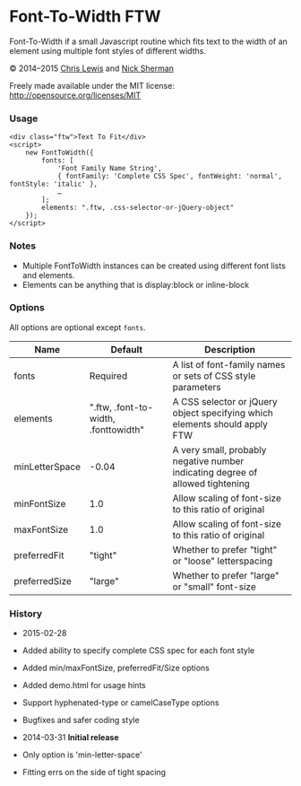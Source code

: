 # Font-To-Width FTW

Font-To-Width if a small Javascript routine which fits text to the width of an element 
using multiple font styles of different widths.

© 2014–2015 [Chris Lewis] and [Nick Sherman]

Freely made available under the MIT license: http://opensource.org/licenses/MIT

### Usage

	<div class="ftw">Text To Fit</div>
	<script> 
		new FontToWidth({
			fonts: [
				'Font Family Name String',
				{ fontFamily: 'Complete CSS Spec', fontWeight: 'normal', fontStyle: 'italic' },
				…
			];
			elements: ".ftw, .css-selector-or-jQuery-object"
		}); 
	</script>

### Notes

* Multiple FontToWidth instances can be created using different font lists and elements.
* Elements can be anything that is display:block or inline-block

### Options

All options are optional except `fonts`.

Name            | Default                               | Description
----------------|---------------------------------------|----------------------------------------------------------------------------------
 fonts          | Required                              |  A list of font-family names or sets of CSS style parameters
 elements       | ".ftw, .font-to-width, .fonttowidth"  |  A CSS selector or jQuery object specifying which elements should apply FTW
 minLetterSpace | -0.04                                 |  A very small, probably negative number indicating degree of allowed tightening
 minFontSize    | 1.0                                   |  Allow scaling of font-size to this ratio of original
 maxFontSize    | 1.0                                   |  Allow scaling of font-size to this ratio of original
 preferredFit   | "tight"                               |  Whether to prefer "tight" or "loose" letterspacing
 preferredSize  | "large"                               |  Whether to prefer "large" or "small" font-size

### History

* 2015-02-28
 * Added ability to specify complete CSS spec for each font style
 * Added min/maxFontSize, preferredFit/Size options
 * Added demo.html for usage hints
 * Support hyphenated-type or camelCaseType options
 * Bugfixes and safer coding style

* 2014-03-31 **Initial release**
 * Only option is 'min-letter-space'
 * Fitting errs on the side of tight spacing


[Chris Lewis]: http://chrissam42.com/
[Nick Sherman]: http://nicksherman.com/
